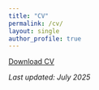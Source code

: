 ```yaml
---
title: "CV"
permalink: /cv/
layout: single
author_profile: true
---
```


[Download CV](/files/CV.pdf)

_Last updated: July 2025_

